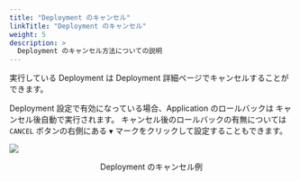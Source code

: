 ```yaml
---
title: "Deployment のキャンセル"
linkTitle: "Deployment のキャンセル"
weight: 5
description: >
  Deployment のキャンセル方法についての説明
---
```


実行している Deployment は Deployment 詳細ページでキャンセルすることができます。

Deployment 設定で有効になっている場合、Application のロールバックは キャンセル後自動で実行されます。
キャンセル後のロールバックの有無については `CANCEL` ボタンの右側にある `▼` マークをクリックして設定することもできます。

![](/images/cancel-deployment.png)
<p style="text-align: center;">
Deployment のキャンセル例
</p>
